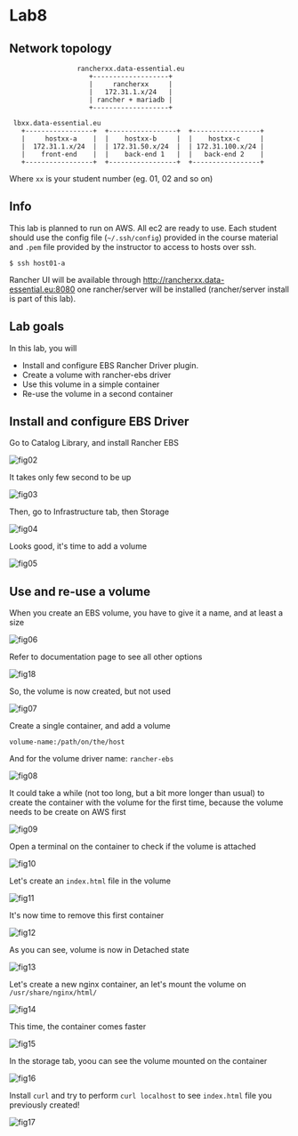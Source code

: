 # Lab8

## Network topology

```
                 rancherxx.data-essential.eu
                    +-------------------+
                    |     rancherxx     |
                    |   172.31.1.x/24   |
                    | rancher + mariadb |
                    +-------------------+

 lbxx.data-essential.eu
   +-----------------+  +-----------------+  +-----------------+
   |     hostxx-a    |  |    hostxx-b     |  |    hostxx-c     |
   |  172.31.1.x/24  |  | 172.31.50.x/24  |  | 172.31.100.x/24 |
   |    front-end    |  |    back-end 1   |  |   back-end 2    |
   +-----------------+  +-----------------+  +-----------------+
```
Where `xx` is your student number (eg. 01, 02 and so on)

## Info

This lab is planned to run on AWS. All ec2 are ready to use. Each student should use the config file (`~/.ssh/config`) provided in the course material and `.pem` file provided by the instructor to access to hosts over ssh.

`$ ssh host01-a`

Rancher UI will be available through http://rancherxx.data-essential.eu:8080 one rancher/server will be installed (rancher/server install is part of this lab).

## Lab goals

In this lab, you will 

 - Install and configure EBS Rancher Driver plugin.
 - Create a volume with rancher-ebs driver
 - Use this volume in a simple container
 - Re-use the volume in a second container

## Install and configure EBS Driver

Go to Catalog Library, and install Rancher EBS

![fig02](https://s3-eu-west-1.amazonaws.com/data-essential-rancher-primer-lab/lab8/fig02.png)

It takes only few second to be up

![fig03](https://s3-eu-west-1.amazonaws.com/data-essential-rancher-primer-lab/lab8/fig03.png)

Then, go to Infrastructure tab, then Storage

![fig04](https://s3-eu-west-1.amazonaws.com/data-essential-rancher-primer-lab/lab8/fig04.png)

Looks good, it's time to add a volume

![fig05](https://s3-eu-west-1.amazonaws.com/data-essential-rancher-primer-lab/lab8/fig05.png)

## Use and re-use a volume

When you create an EBS volume, you have to give it a name, and at least a size

![fig06](https://s3-eu-west-1.amazonaws.com/data-essential-rancher-primer-lab/lab8/fig06.png)

Refer to documentation page to see all other options

![fig18](https://s3-eu-west-1.amazonaws.com/data-essential-rancher-primer-lab/lab8/fig18.png)

So, the volume is now created, but not used

![fig07](https://s3-eu-west-1.amazonaws.com/data-essential-rancher-primer-lab/lab8/fig07.png)

Create a single container, and add a volume

`volume-name:/path/on/the/host`

And for the volume driver name: `rancher-ebs`

![fig08](https://s3-eu-west-1.amazonaws.com/data-essential-rancher-primer-lab/lab8/fig08.png)

It could take a while (not too long, but a bit more longer than usual) to create the container with the volume for the first time, because the volume needs to be create on AWS first

![fig09](https://s3-eu-west-1.amazonaws.com/data-essential-rancher-primer-lab/lab8/fig09.png)

Open a terminal on the container to check if the volume is attached

![fig10](https://s3-eu-west-1.amazonaws.com/data-essential-rancher-primer-lab/lab8/fig10.png)

Let's create an `index.html` file in the volume

![fig11](https://s3-eu-west-1.amazonaws.com/data-essential-rancher-primer-lab/lab8/fig11.png)

It's now time to remove this first container

![fig12](https://s3-eu-west-1.amazonaws.com/data-essential-rancher-primer-lab/lab8/fig12.png)

As you can see, volume is now in Detached state

![fig13](https://s3-eu-west-1.amazonaws.com/data-essential-rancher-primer-lab/lab8/fig13.png)

Let's create a new nginx container, an let's mount the volume on `/usr/share/nginx/html/`

![fig14](https://s3-eu-west-1.amazonaws.com/data-essential-rancher-primer-lab/lab8/fig14.png)

This time, the container comes faster

![fig15](https://s3-eu-west-1.amazonaws.com/data-essential-rancher-primer-lab/lab8/fig15.png)

In the storage tab, yoou can see the volume mounted on the container

![fig16](https://s3-eu-west-1.amazonaws.com/data-essential-rancher-primer-lab/lab8/fig16.png)

Install `curl` and try to perform `curl localhost` to see `index.html` file you previously created!

![fig17](https://s3-eu-west-1.amazonaws.com/data-essential-rancher-primer-lab/lab8/fig17.png)